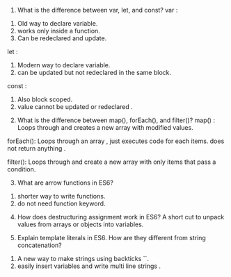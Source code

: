 1) What is the difference between var, let, and const?
var :
1. Old way to declare variable.
2. works only inside a function.
3. Can be redeclared and update.

let :
1. Modern way to declare variable.
2. can be updated but not redeclared in the same block.

const :
1. Also block scoped.
2. value cannot be updated or redeclared .

2) What is the difference between map(), forEach(), and filter()?
map() : Loops through and creates a new array with modified values.

forEach(): Loops through an array , just executes code for each items.
does not return anything .

filter(): Loops through and create a new array with only items that pass a condition.

3) What are arrow functions in ES6?
1. shorter way to write functions.
2. do not need function keyword.

4) How does destructuring assignment work in ES6?
A short cut to unpack values from arrays or objects into variables.

5) Explain template literals in ES6. How are they different from string concatenation?
1. A new way to make strings using backticks ``.
2. easily insert variables and write multi line strings .
